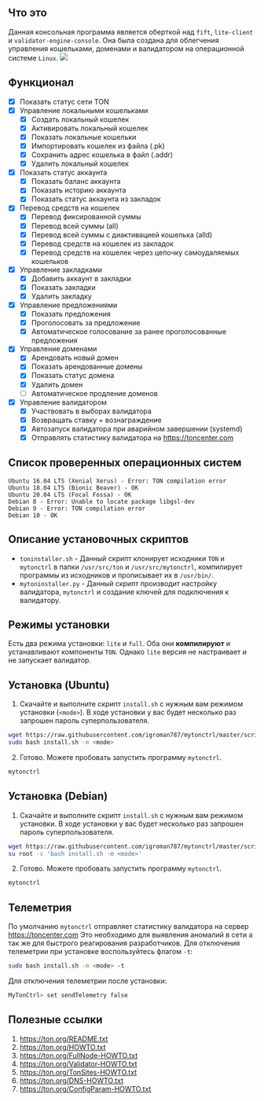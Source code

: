 ## Что это
Данная консольная программа является оберткой над `fift`, `lite-client` и `validator-engine-console`. Она была создана для облегчения управления кошельками, доменами и валидатором на операционной системе `Linux`.
![](https://raw.githubusercontent.com/igroman787/mytonctrl/master/screens/mytonctrl-status_ru.png)

## Функционал
- [x] Показать статус сети TON
- [x] Управление локальными кошельками
	- [x] Создать локальный кошелек
	- [x] Активировать локальный кошелек
	- [x] Показать локальные кошельки
	- [x] Импортировать кошелек из файла (.pk)
	- [x] Сохранить адрес кошелька в файл (.addr)
	- [x] Удалить локальный кошелек
- [x] Показать статус аккаунта
	- [x] Показать баланс аккаунта
	- [x] Показать историю аккаунта
	- [x] Показать статус аккаунта из закладок
- [x] Перевод средств на кошелек
	- [x] Перевод фиксированной суммы
	- [x] Перевод всей суммы (all)
	- [x] Перевод всей суммы с диактивацией кошелька (alld)
	- [x] Перевод средств на кошелек из закладок
	- [x] Перевод средств на кошелек через цепочку самоудаляемых кошельков
- [x] Управление закладками
	- [x] Добавить аккаунт в закладки
	- [x] Показать закладки
	- [x] Удалить закладку
- [x] Управление предложениями
	- [x] Показать предложения
	- [x] Проголосовать за предложение
	- [x] Автоматическое голосование за ранее проголосованные предложения
- [x] Управление доменами
	- [x] Арендовать новый домен
	- [x] Показать арендованные домены
	- [x] Показать статус домена
	- [x] Удалить домен
	- [ ] Автоматическое продление доменов
- [x] Управление валидатором
	- [x] Участвовать в выборах валидатора
	- [x] Возвращать ставку + вознаграждение
	- [x] Автозапуск валидатора при аварийном завершении (systemd)
	- [x] Отправлять статистику валидатора на https://toncenter.com

## Список проверенных операционных систем
```
Ubuntu 16.04 LTS (Xenial Xerus) - Error: TON compilation error
Ubuntu 18.04 LTS (Bionic Beaver) - OK
Ubuntu 20.04 LTS (Focal Fossa) - OK
Debian 8 - Error: Unable to locate package libgsl-dev
Debian 9 - Error: TON compilation error
Debian 10 - OK
```

## Описание установочных скриптов
- `toninstaller.sh` - Данный скрипт клонирует исходники `TON` и `mytonctrl` в папки `/usr/src/ton` и `/usr/src/mytonctrl`, компилирует программы из исходников и прописывает их в `/usr/bin/`.
- `mytoninstaller.py` - Данный скрипт производит настройку валидатора, `mytonctrl` и создание ключей для подключения к валидатору.

## Режимы установки
Есть два режима установки: `lite` и `full`. Оба они **компилируют** и устанавливают компоненты `TON`. Однако `lite` версия не настраивает и не запускает валидатор.

## Установка (Ubuntu)
1. Скачайте и выполните скрипт `install.sh` с нужным вам режимом установки (`<mode>`). В ходе установки у вас будет несколько раз запрошен пароль суперпользователя.
```sh
wget https://raw.githubusercontent.com/igroman787/mytonctrl/master/scripts/install.sh
sudo bash install.sh -m <mode>
```

2. Готово. Можете пробовать запустить программу `mytonctrl`.
```sh
mytonctrl
```

## Установка (Debian)
1. Скачайте и выполните скрипт `install.sh` с нужным вам режимом установки. В ходе установки у вас будет несколько раз запрошен пароль суперпользователя.
```sh
wget https://raw.githubusercontent.com/igroman787/mytonctrl/master/scripts/install.sh
su root -c 'bash install.sh -m <mode>'
```

2. Готово. Можете пробовать запустить программу `mytonctrl`.
```sh
mytonctrl
```

## Телеметрия
По умолчанию `mytonctrl` отправляет статистику валидатора на сервер https://toncenter.com
Это необходимо для выявления аномалий в сети а так же для быстрого реагирования разработчиков.
Для отключения телеметрии при установке воспользуйтесь флагом `-t`:
```sh
sudo bash install.sh -m <mode> -t
```

Для отключения телеметрии после установки:
```sh
MyTonCtrl> set sendTelemetry false
```

## Полезные ссылки
1. https://ton.org/README.txt
2. https://ton.org/HOWTO.txt
3. https://ton.org/FullNode-HOWTO.txt
4. https://ton.org/Validator-HOWTO.txt
5. https://ton.org/TonSites-HOWTO.txt
6. https://ton.org/DNS-HOWTO.txt
7. https://ton.org/ConfigParam-HOWTO.txt